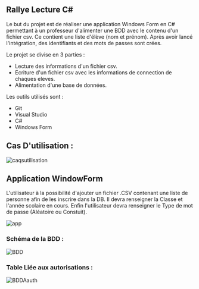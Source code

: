 ## Rallye Lecture C#

Le but du projet est de réaliser une application Windows Form en C# permettant à un professeur d'alimenter une BDD avec le contenu d'un fichier csv. Ce contient une liste d'élève (nom et prénom). Après avoir lancé l'intégration, des identifiants et des mots de passes sont crées.

Le projet se divise en 3 parties :

* Lecture des informations d'un fichier csv.
* Ecriture d'un fichier csv avec les informations de connection de chaques eleves.
* Alimentation d'une base de données.

Les outils utilisés sont :

* Git
* Visual Studio
* C#
* Windows Form

## Cas D'utilisation : 

![caqsutilisation](https://image.noelshack.com/fichiers/2020/49/3/1606917017-image1.png)

## Application WindowForm

L'utilisateur à la possibilité d'ajouter un fichier .CSV contenant une liste de personne afin de les inscrire dans la DB.
Il devra renseigner la Classe  et l'année scolaire en cours.
Enfin l'utilisateur devra renseigner le Type de mot de passe (Aléatoire ou Constuit).


![app](https://image.noelshack.com/fichiers/2020/49/2/1606809576-ppewf.png)


### Schéma de la BDD : 

![BDD](https://image.noelshack.com/fichiers/2020/49/1/1606767722-schemadbrallyelecture.png)

### Table Liée aux autorisations : 

![BDDAauth](https://image.noelshack.com/fichiers/2020/49/1/1606768029-schemadbaauth.png)
